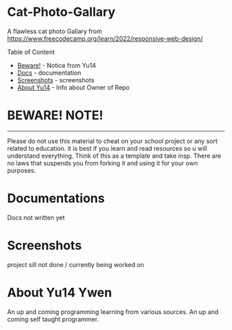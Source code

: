 # Cat-Photo-Gallary
A flawless cat photo Gallary from https://www.freecodecamp.org/learn/2022/responsive-web-design/ 

Table of Content 
  * [Beware!](https://github.com/Yu14Y/Cat-Photo-App/blob/main/README.md#beware-note) - Notice from Yu14
  * [Docs](https://github.com/Yu14Y/Cat-Photo-App/blob/main/README.md#documentations) - documentation
  * [Screenshots](https://github.com/Yu14Y/Cat-Photo-App/blob/main/README.md#screenshots) - screenshots 
  * [About Yu14](https://github.com/Yu14Y/Cat-Photo-App/blob/main/README.md#about-yu14-ywen) - Info about Owner of Repo

# BEWARE! NOTE! 
----
Please do not use this material to cheat on your school project or any sort related to education.
it is best if you learn and read resources so u will understand everything.
Think of this as a template and take insp.
There are no laws that suspends you from forking it and using it for your own purposes. 

# Documentations

Docs not written yet 

# Screenshots

project sill not done / currently being worked on 



# About Yu14 Ywen 

An up and coming programming learning from various sources. 
An up and coming self taught programmer. 
